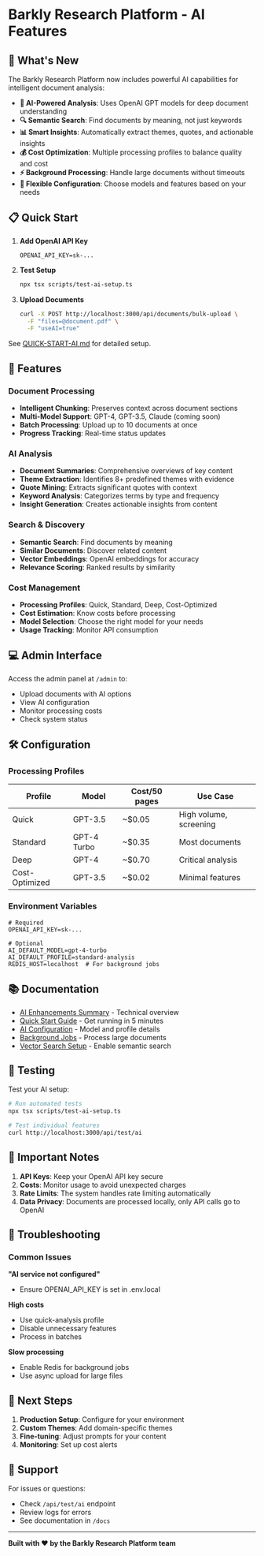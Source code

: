 # Barkly Research Platform - AI Features

## 🚀 What's New

The Barkly Research Platform now includes powerful AI capabilities for intelligent document analysis:

- **🤖 AI-Powered Analysis**: Uses OpenAI GPT models for deep document understanding
- **🔍 Semantic Search**: Find documents by meaning, not just keywords
- **📊 Smart Insights**: Automatically extract themes, quotes, and actionable insights
- **💰 Cost Optimization**: Multiple processing profiles to balance quality and cost
- **⚡ Background Processing**: Handle large documents without timeouts
- **🎯 Flexible Configuration**: Choose models and features based on your needs

## 📋 Quick Start

1. **Add OpenAI API Key**
   ```env
   OPENAI_API_KEY=sk-...
   ```

2. **Test Setup**
   ```bash
   npx tsx scripts/test-ai-setup.ts
   ```

3. **Upload Documents**
   ```bash
   curl -X POST http://localhost:3000/api/documents/bulk-upload \
     -F "files=@document.pdf" \
     -F "useAI=true"
   ```

See [QUICK-START-AI.md](./docs/QUICK-START-AI.md) for detailed setup.

## 🎨 Features

### Document Processing
- **Intelligent Chunking**: Preserves context across document sections
- **Multi-Model Support**: GPT-4, GPT-3.5, Claude (coming soon)
- **Batch Processing**: Upload up to 10 documents at once
- **Progress Tracking**: Real-time status updates

### AI Analysis
- **Document Summaries**: Comprehensive overviews of key content
- **Theme Extraction**: Identifies 8+ predefined themes with evidence
- **Quote Mining**: Extracts significant quotes with context
- **Keyword Analysis**: Categorizes terms by type and frequency
- **Insight Generation**: Creates actionable insights from content

### Search & Discovery
- **Semantic Search**: Find documents by meaning
- **Similar Documents**: Discover related content
- **Vector Embeddings**: OpenAI embeddings for accuracy
- **Relevance Scoring**: Ranked results by similarity

### Cost Management
- **Processing Profiles**: Quick, Standard, Deep, Cost-Optimized
- **Cost Estimation**: Know costs before processing
- **Model Selection**: Choose the right model for your needs
- **Usage Tracking**: Monitor API consumption

## 💻 Admin Interface

Access the admin panel at `/admin` to:
- Upload documents with AI options
- View AI configuration
- Monitor processing costs
- Check system status

## 🛠️ Configuration

### Processing Profiles

| Profile | Model | Cost/50 pages | Use Case |
|---------|-------|---------------|----------|
| Quick | GPT-3.5 | ~$0.05 | High volume, screening |
| Standard | GPT-4 Turbo | ~$0.35 | Most documents |
| Deep | GPT-4 | ~$0.70 | Critical analysis |
| Cost-Optimized | GPT-3.5 | ~$0.02 | Minimal features |

### Environment Variables

```env
# Required
OPENAI_API_KEY=sk-...

# Optional
AI_DEFAULT_MODEL=gpt-4-turbo
AI_DEFAULT_PROFILE=standard-analysis
REDIS_HOST=localhost  # For background jobs
```

## 📚 Documentation

- [AI Enhancements Summary](./docs/AI-ENHANCEMENTS-SUMMARY.md) - Technical overview
- [Quick Start Guide](./docs/QUICK-START-AI.md) - Get running in 5 minutes
- [AI Configuration](./docs/ai-configuration.md) - Model and profile details
- [Background Jobs](./docs/background-jobs.md) - Process large documents
- [Vector Search Setup](./docs/vector-search-setup.md) - Enable semantic search

## 🧪 Testing

Test your AI setup:
```bash
# Run automated tests
npx tsx scripts/test-ai-setup.ts

# Test individual features
curl http://localhost:3000/api/test/ai
```

## 🚨 Important Notes

1. **API Keys**: Keep your OpenAI API key secure
2. **Costs**: Monitor usage to avoid unexpected charges
3. **Rate Limits**: The system handles rate limiting automatically
4. **Data Privacy**: Documents are processed locally, only API calls go to OpenAI

## 🔧 Troubleshooting

### Common Issues

**"AI service not configured"**
- Ensure OPENAI_API_KEY is set in .env.local

**High costs**
- Use quick-analysis profile
- Disable unnecessary features
- Process in batches

**Slow processing**
- Enable Redis for background jobs
- Use async upload for large files

## 🎯 Next Steps

1. **Production Setup**: Configure for your environment
2. **Custom Themes**: Add domain-specific themes
3. **Fine-tuning**: Adjust prompts for your content
4. **Monitoring**: Set up cost alerts

## 📧 Support

For issues or questions:
- Check `/api/test/ai` endpoint
- Review logs for errors
- See documentation in `/docs`

---

**Built with ❤️ by the Barkly Research Platform team**